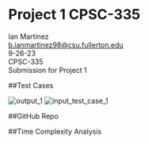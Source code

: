 # Project 1 CPSC-335
Ian Martinez <br>
b.ianmartinez98@csu.fullerton.edu <br>
9-26-23 <br>
CPSC-335 <br>
Submission for Project 1 <br>

##Test Cases

![output_1](https://github.com/redenmer/project_1_335/assets/60246207/dc126e6f-5d41-448e-be56-baf5d4ce33ce) ![input_test_case_1](https://github.com/redenmer/project_1_335/assets/60246207/0679b78f-c5fc-47ae-9ebf-1d4db59174cf)



##GitHub Repo

##Time Complexity Analysis
